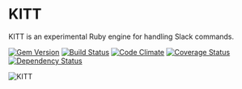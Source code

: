 # KITT

KITT is an experimental Ruby engine for handling Slack commands.

[![Gem Version](https://img.shields.io/gem/v/kitt.svg?style=flat-square)](https://rubygems.org/gems/kitt)
[![Build Status](https://img.shields.io/travis/laserlemon/kitt/master.svg?style=flat-square)](https://travis-ci.org/laserlemon/kitt)
[![Code Climate](https://img.shields.io/codeclimate/github/laserlemon/kitt.svg?style=flat-square)](https://codeclimate.com/github/laserlemon/kitt)
[![Coverage Status](https://img.shields.io/codeclimate/coverage/github/laserlemon/kitt.svg?style=flat-square)](https://codeclimate.com/github/laserlemon/kitt)
[![Dependency Status](https://img.shields.io/gemnasium/laserlemon/kitt.svg?style=flat-square)](https://gemnasium.com/laserlemon/kitt)

![KITT](https://cloud.githubusercontent.com/assets/34264/10855891/8a6ac394-7f1a-11e5-80b5-b182a17f838d.jpg)
